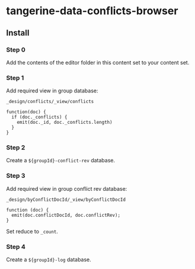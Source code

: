 # tangerine-data-conflicts-browser

## Install

### Step 0
Add the contents of the editor folder in this content set to your content set.

### Step 1
Add required view in group database:

`_design/conflicts/_view/conflicts`

```
function(doc) {
  if (doc._conflicts) {
    emit(doc._id, doc._conflicts.length)
  }
}
```

### Step 2
Create a `${groupId}-conflict-rev` database.

### Step 3
Add required view in group conflict rev database:

`_design/byConflictDocId/_view/byConflictDocId`

```
function (doc) {
  emit(doc.conflictDocId, doc.conflictRev);
}
```
Set reduce to `_count`.

### Step 4
Create a `${groupId}-log` database.
